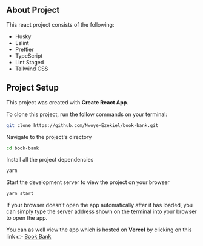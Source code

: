 ## About Project

This react project consists of the following:

- Husky
- Eslint
- Prettier
- TypeScript
- Lint Staged
- Tailwind CSS

## Project Setup

This project was created with **Create React App**.

To clone this project, run the follow commands on your terminal:

```sh
git clone https://github.com/Nwoye-Ezekiel/book-bank.git
```

Navigate to the project's directory

```sh
cd book-bank
```

Install all the project dependencies

```sh
yarn
```

Start the development server to view the project on your browser

```sh
yarn start
```

If your browser doesn't open the app automatically after it has loaded, you can simply type the server address shown on the terminal into your browser to open the app.

You can as well view the app which is hosted on **Vercel** by clicking on this link 👉
[Book Bank]

[book bank]: https://book-bank.vercel.app/
